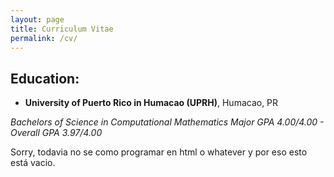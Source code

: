 ```yaml
---
layout: page
title: Curriculum Vitae
permalink: /cv/
---
```


## Education: 
- __University of Puerto Rico in Humacao (UPRH)__, Humacao, PR

_Bachelors of Science in Computational Mathematics_
_Major GPA 4.00/4.00 - Overall GPA 3.97/4.00_

Sorry, todavia no se como programar en html o whatever y por eso esto está vacio. 
